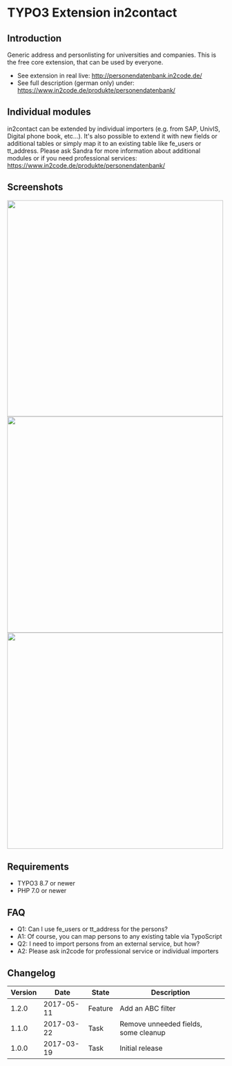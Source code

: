 # TYPO3 Extension in2contact

## Introduction

Generic address and personlisting for universities and companies. This is the free core extension, that can be used by
everyone.

* See extension in real live: http://personendatenbank.in2code.de/
* See full description (german only) under: https://www.in2code.de/produkte/personendatenbank/


## Individual modules

in2contact can be extended by individual importers (e.g. from SAP, UnivIS, Digital phone book, etc...). 
It's also possible to extend it with new fields or additional tables or simply map it to an existing table like
fe_users or tt_address.
Please ask Sandra for more information about additional modules or if you need professional services: 
https://www.in2code.de/produkte/personendatenbank/


## Screenshots

<img src="https://box.everhelper.me/attachment/910673/84725fb7-0b3e-4c40-b52e-29d7620777bb/262407-iEttqLwsgsZEzqLo/screen.png" width="500" />

<img src="https://box.everhelper.me/attachment/910671/84725fb7-0b3e-4c40-b52e-29d7620777bb/262407-sOORVfQuAJZAdNyz/screen.png" width="500" />

<img src="https://box.everhelper.me/attachment/910675/84725fb7-0b3e-4c40-b52e-29d7620777bb/262407-gNlKcznG3Ios8vYP/screen.png" width="500" />


## Requirements

* TYPO3 8.7 or newer
* PHP 7.0 or newer


## FAQ

* Q1: Can I use fe_users or tt_address for the persons?
* A1: Of course, you can map persons to any existing table via TypoScript
* Q2: I need to import persons from an external service, but how?
* A2: Please ask in2code for professional service or individual importers

## Changelog

| Version    | Date       | State      | Description                                                                  |
| ---------- | ---------- | ---------- | ---------------------------------------------------------------------------- |
| 1.2.0      | 2017-05-11 | Feature    | Add an ABC filter                                                            |
| 1.1.0      | 2017-03-22 | Task       | Remove unneeded fields, some cleanup                                         |
| 1.0.0      | 2017-03-19 | Task       | Initial release                                                              |
